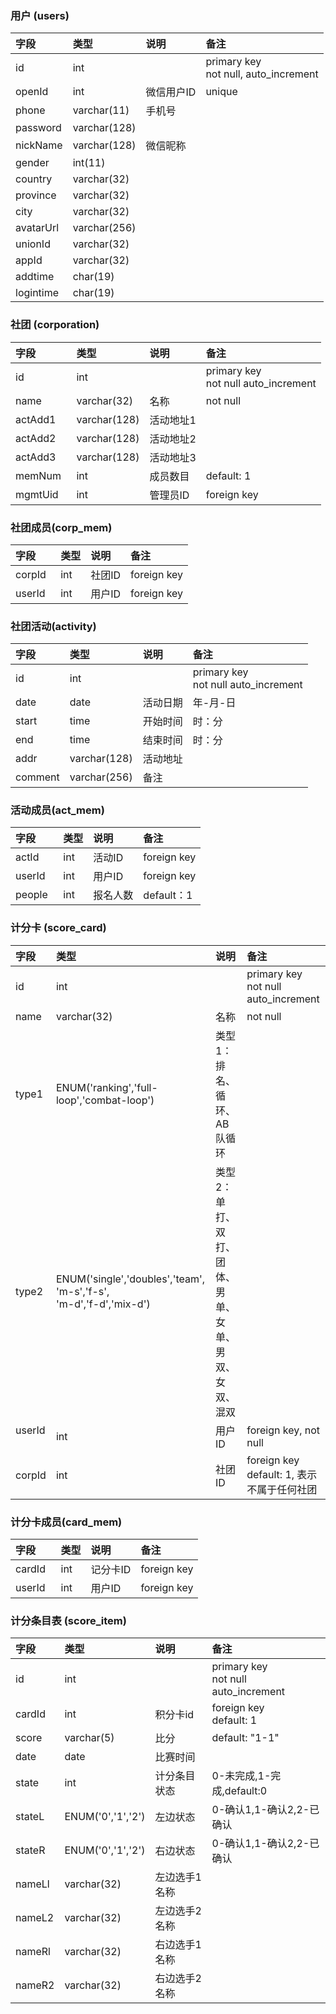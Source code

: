 ### 用户 (users)
|字段   |类型  |说明   |备注   |
|:-----|:-----|:------|:------|
|id    |int   | |primary key<br>not null, auto_increment |
|openId |int |微信用户ID |unique|
|phone  |varchar(11) |手机号 ||
|password  |varchar(128) | ||
|nickName  |varchar(128) |微信昵称||
|gender  |int(11) | ||
|country  |varchar(32) | ||
|province  |varchar(32) | ||
|city  |varchar(32) | ||
|avatarUrl  |varchar(256) | ||
|unionId  |varchar(32) | ||
|appId  |varchar(32) | ||
|addtime  |char(19) | ||
|logintime  |char(19) | ||

### 社团 (corporation)
|字段   |类型  |说明   |备注   |
|:-----|:-----|:------|:------|
|id    |int   | |primary key<br>not null auto_increment |
|name  |varchar(32)|名称|not null|
|actAdd1  |varchar(128)|活动地址1||
|actAdd2  |varchar(128)|活动地址2||
|actAdd3  |varchar(128)|活动地址3||
|memNum    |int   |成员数目|default: 1|
|mgmtUid    |int   |管理员ID|foreign key|

### 社团成员(corp_mem)
|字段   |类型  |说明   |备注   |
|:-----|:-----|:------|:------|
|corpId    |int   | 社团ID|foreign key|
|userId    |int   | 用户ID|foreign key|

### 社团活动(activity)
|字段   |类型  |说明   |备注   |
|:-----|:-----|:------|:------|
|id    |int   | |primary key<br>not null auto_increment|
|date  |date|活动日期|年-月-日|
|start |time|开始时间|时：分|
|end |time|结束时间|时：分|
|addr |varchar(128)|活动地址||
|comment|varchar(256)|备注||

### 活动成员(act_mem)
|字段   |类型  |说明   |备注   |
|:-----|:-----|:------|:------|
|actId    |int   | 活动ID|foreign key|
|userId    |int   | 用户ID|foreign key|
|people    |int   | 报名人数|default：1|

### 计分卡 (score_card)
|字段   |类型  |说明   |备注   |
|:-----|:-----|:------|:------|
|id    |int   ||primary key<br>not null auto_increment |
|name  |varchar(32)|名称|not null|
|type1|ENUM('ranking','full-loop','combat-loop')|类型1：排名、循环、AB队循环||
|type2|ENUM('single','doubles','team',<br>'m-s','f-s',<br>'m-d','f-d','mix-d')|类型2：<br>单打、双打、团体、<br>男单、女单、<br>男双、女双、混双||
|userId    |int   | 用户ID|foreign key, not null|
|corpId    |int   | 社团ID|foreign key<br>default: 1, 表示不属于任何社团|

### 计分卡成员(card_mem)
|字段   |类型  |说明   |备注   |
|:-----|:-----|:------|:------|
|cardId    |int   | 记分卡ID|foreign key|
|userId    |int   | 用户ID|foreign key|

### 计分条目表 (score_item)
|字段   |类型  |说明   |备注   |
|:-----|:-----|:------|:------|
|id    |int   | |primary key<br>not null auto_increment|
|cardId |int   | 积分卡id|foreign key<br>default: 1|
|score |varchar(5)   | 比分|default: "1-1"|
|date  |date|比赛时间||
|state|int|计分条目状态|0-未完成,1-完成,default:0|
|stateL|ENUM('0','1','2')|左边状态|0-确认1,1-确认2,2-已确认|
|stateR|ENUM('0','1','2')|右边状态|0-确认1,1-确认2,2-已确认|
|nameLl|varchar(32)|左边选手1名称||
|nameL2|varchar(32)|左边选手2名称||
|nameRl|varchar(32)|右边选手1名称||
|nameR2|varchar(32)|右边选手2名称||
